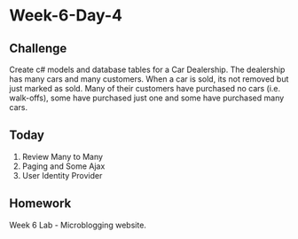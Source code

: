 # Week-6-Day-4


Challenge
----
Create c# models and database tables for a Car Dealership. The dealership has many cars and many customers. When a car is sold, its not removed but just marked as sold. Many of their customers have purchased no cars (i.e. walk-offs), some have purchased just one and some have purchased many cars.


Today
-----
1. Review Many to Many
2. Paging and Some Ajax
3. User Identity Provider


Homework
-------
Week 6 Lab - Microblogging website.
